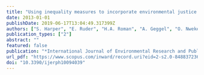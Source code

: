 ```yaml
---
title: "Using inequality measures to incorporate environmental justice into regulatory analyses"
date: 2013-01-01
publishDate: 2019-06-17T13:04:49.317399Z
authors: ["S. Harper", "E. Ruder", "H.A. Roman", "A. Geggel", "O. Nweke", "D. Payne-Sturges", "J.I. Levy"]
publication_types: ["2"]
abstract: ""
featured: false
publication: "*International Journal of Environmental Research and Public Health*"
url_pdf: "https://www.scopus.com/inward/record.uri?eid=2-s2.0-84883723673&doi=10.3390%2fijerph10094039&partnerID=40&md5=2d23e2345876f742e9ffa92b61284340"
doi: "10.3390/ijerph10094039"
---
```


